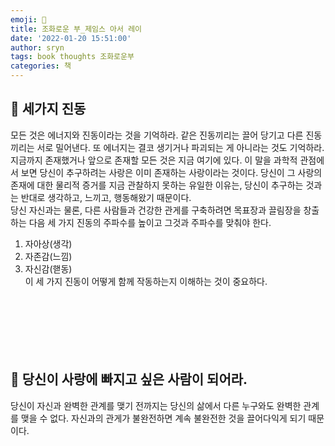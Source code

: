 ```yaml
---
emoji: 📕
title: 조화로운 부_제임스 아서 레이
date: '2022-01-20 15:51:00'
author: sryn
tags: book thoughts 조화로운부
categories: 책
---
```


## 🐚 세가지 진동

모든 것은 에너지와 진동이라는 것을 기억하라. 같은 진동끼리는 끌어 당기고 다른 진동끼리는 서로 밀어낸다. 또 에너지는 결코 생기거나 파괴되는 게 아니라는 것도 기억하라. 지금까지 존재했거나 앞으로 존재할 모든 것은 지금 여기에 있다. 이 말을 과학적 관점에서 보면 당신이 추구하려는 사랑은 이미 존재하는 사랑이라는 것이다. 당신이 그 사랑의 존재에 대한 물리적 증거를 지금 관찰하지 못하는 유일한 이유는, 당신이 추구하는 것과는 반대로 생각하고, 느끼고, 행동해왔기 때문이다.
</br>
당신 자신과는 물론, 다른 사람들과 건강한 관게를 구축하려면 목표장과 끌림장을 창출하는 다음 세 가지 진동의 주파수를 높이고 그것과 주파수를 맞춰야 한다.</br>

1. 자아상(생각)</br>
2. 자존감(느낌)</br>
3. 자신감(핻동)</br>
   이 세 가지 진동이 어떻게 함께 작동하는지 이해하는 것이 중요하다.
   </br></br></br></br></br></br></br>

## 🐚 당신이 사랑에 빠지고 싶은 사람이 되어라.

당신이 자신과 완벽한 관계를 맺기 전까지는 당신의 삶에서 다른 누구와도 완벽한 관계를 맺을 수 없다. 자신과의 관게가 불완전하면 계속 불완전한 것을 끌어다익게 되기 때문이다.
